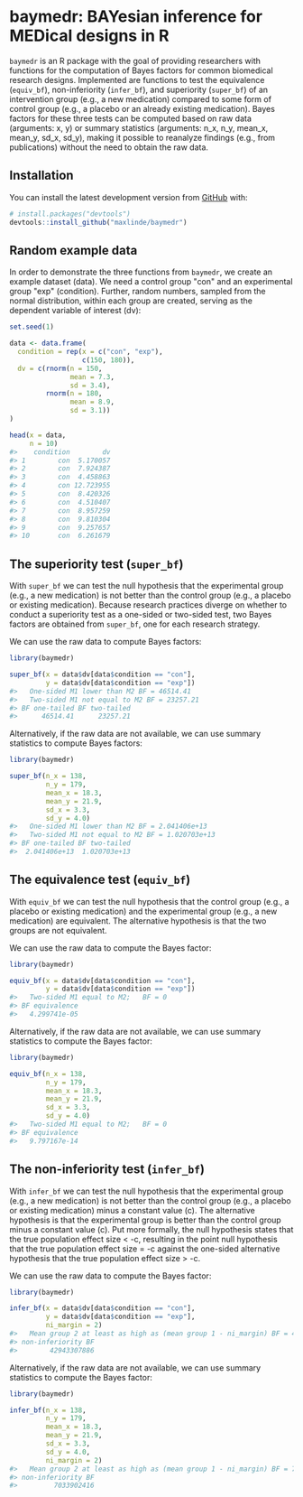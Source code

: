 
<!-- README.md is generated from README.Rmd. Please edit that file -->
baymedr: BAYesian inference for MEDical designs in R
====================================================

<!-- badges: start -->
<!-- badges: end -->
`baymedr` is an R package with the goal of providing researchers with functions for the computation of Bayes factors for common biomedical research designs. Implemented are functions to test the equivalence (`equiv_bf`), non-inferiority (`infer_bf`), and superiority (`super_bf`) of an intervention group (e.g., a new medication) compared to some form of control group (e.g., a placebo or an already existing medication). Bayes factors for these three tests can be computed based on raw data (arguments: x, y) or summary statistics (arguments: n\_x, n\_y, mean\_x, mean\_y, sd\_x, sd\_y), making it possible to reanalyze findings (e.g., from publications) without the need to obtain the raw data.

Installation
------------

You can install the latest development version from [GitHub](https://github.com/) with:

``` r
# install.packages("devtools")
devtools::install_github("maxlinde/baymedr")
```

Random example data
-------------------

In order to demonstrate the three functions from `baymedr`, we create an example dataset (data). We need a control group "con" and an experimental group "exp" (condition). Further, random numbers, sampled from the normal distribution, within each group are created, serving as the dependent variable of interest (dv):

``` r
set.seed(1)

data <- data.frame(
  condition = rep(x = c("con", "exp"),
                  c(150, 180)),
  dv = c(rnorm(n = 150,
               mean = 7.3,
               sd = 3.4),
         rnorm(n = 180,
               mean = 8.9,
               sd = 3.1))
)

head(x = data,
     n = 10)
#>    condition        dv
#> 1        con  5.170057
#> 2        con  7.924387
#> 3        con  4.458863
#> 4        con 12.723955
#> 5        con  8.420326
#> 6        con  4.510407
#> 7        con  8.957259
#> 8        con  9.810304
#> 9        con  9.257657
#> 10       con  6.261679
```

The superiority test (`super_bf`)
---------------------------------

With `super_bf` we can test the null hypothesis that the experimental group (e.g., a new medication) is not better than the control group (e.g., a placebo or existing medication). Because research practices diverge on whether to conduct a superiority test as a one-sided or two-sided test, two Bayes factors are obtained from `super_bf`, one for each research strategy.

We can use the raw data to compute Bayes factors:

``` r
library(baymedr)

super_bf(x = data$dv[data$condition == "con"],
         y = data$dv[data$condition == "exp"])
#>   One-sided M1 lower than M2 BF = 46514.41 
#>   Two-sided M1 not equal to M2 BF = 23257.21
#> BF one-tailed BF two-tailed 
#>      46514.41      23257.21
```

Alternatively, if the raw data are not available, we can use summary statistics to compute Bayes factors:

``` r
library(baymedr)

super_bf(n_x = 138,
         n_y = 179,
         mean_x = 18.3,
         mean_y = 21.9,
         sd_x = 3.3,
         sd_y = 4.0)
#>   One-sided M1 lower than M2 BF = 2.041406e+13 
#>   Two-sided M1 not equal to M2 BF = 1.020703e+13
#> BF one-tailed BF two-tailed 
#>  2.041406e+13  1.020703e+13
```

The equivalence test (`equiv_bf`)
---------------------------------

With `equiv_bf` we can test the null hypothesis that the control group (e.g., a placebo or existing medication) and the experimental group (e.g., a new medication) are equivalent. The alternative hypothesis is that the two groups are not equivalent.

We can use the raw data to compute the Bayes factor:

``` r
library(baymedr)

equiv_bf(x = data$dv[data$condition == "con"],
         y = data$dv[data$condition == "exp"])
#>   Two-sided M1 equal to M2;   BF = 0
#> BF equivalence 
#>   4.299741e-05
```

Alternatively, if the raw data are not available, we can use summary statistics to compute the Bayes factor:

``` r
library(baymedr)

equiv_bf(n_x = 138,
         n_y = 179,
         mean_x = 18.3,
         mean_y = 21.9,
         sd_x = 3.3,
         sd_y = 4.0)
#>   Two-sided M1 equal to M2;   BF = 0
#> BF equivalence 
#>   9.797167e-14
```

The non-inferiority test (`infer_bf`)
-------------------------------------

With `infer_bf` we can test the null hypothesis that the experimental group (e.g., a new medication) is not better than the control group (e.g., a placebo or existing medication) minus a constant value (c). The alternative hypothesis is that the experimental group is better than the control group minus a constant value (c). Put more formally, the null hypothesis states that the true population effect size &lt; -c, resulting in the point null hypothesis that the true population effect size = -c against the one-sided alternative hypothesis that the true population effect size &gt; -c.

We can use the raw data to compute the Bayes factor:

``` r
library(baymedr)

infer_bf(x = data$dv[data$condition == "con"],
         y = data$dv[data$condition == "exp"],
         ni_margin = 2)
#>   Mean group 2 at least as high as (mean group 1 - ni_margin) BF = 42943307886
#> non-inferiority BF 
#>        42943307886
```

Alternatively, if the raw data are not available, we can use summary statistics to compute the Bayes factor:

``` r
library(baymedr)

infer_bf(n_x = 138,
         n_y = 179,
         mean_x = 18.3,
         mean_y = 21.9,
         sd_x = 3.3,
         sd_y = 4.0,
         ni_margin = 2)
#>   Mean group 2 at least as high as (mean group 1 - ni_margin) BF = 7033902416
#> non-inferiority BF 
#>         7033902416
```
